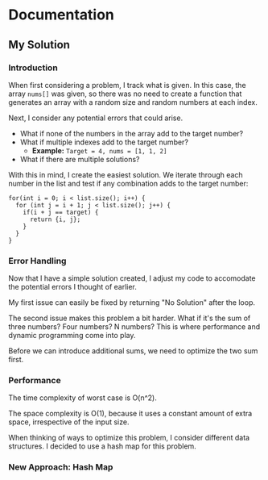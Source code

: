 # Documentation

## My Solution

### Introduction

When first considering a problem, I track what is given. In this case, the array ```nums[]``` was given, so there was no need to create a function that generates an array with a random size and random numbers at each index. 

Next, I consider any potential errors that could arise. 
+ What if none of the numbers in the array add to the target number?
+ What if multiple indexes add to the target number?
  + **Example:** ```Target = 4, nums = [1, 1, 2]```
+ What if there are multiple solutions?

With this in mind, I create the easiest solution. We iterate through each number in the list and test if any combination adds to the target number:

```
for(int i = 0; i < list.size(); i++) {
  for (int j = i + 1; j < list.size(); j++) {
    if(i + j == target) {
      return {i, j};
    }
  }
}
```

### Error Handling

Now that I have a simple solution created, I adjust my code to accomodate the potential errors I thought of earlier. 

My first issue can easily be fixed by returning "No Solution" after the loop. 

The second issue makes this problem a bit harder. What if it's the sum of three numbers? Four numbers? N numbers? This is where performance and dynamic programming come into play. 

Before we can introduce additional sums, we need to optimize the two sum first. 

### Performance

The time complexity of worst case is O(n^2). 

The space complexity is O(1), because it uses a constant amount of extra space, irrespective of the input size.

When thinking of ways to optimize this problem, I consider different data structures. I decided to use a hash map for this problem.

### New Approach: Hash Map
